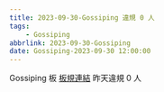 ```yaml
---
title: 2023-09-30-Gossiping 違規 0 人
tags:
    - Gossiping
abbrlink: 2023-09-30-Gossiping
date: Gossiping-2023-09-30 12:00:00
---
```

Gossiping 板 [板規連結](https://www.ptt.cc/bbs/Gossiping/M.1637425085.A.07D.html)
昨天違規 0 人
